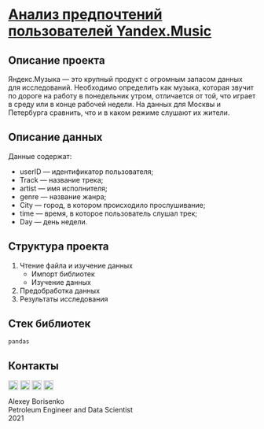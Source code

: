 # [Анализ предпочтений пользователей Yandex.Music](https://github.com/borisenko-ru/practicum_ds_data/blob/main/01_Yandex_Music_project/01_Yandex_Music_project.ipynb)

## Описание проекта

Яндекс.Музыка — это крупный продукт с огромным запасом данных для исследований. Необходимо определить как музыка, которая звучит по дороге на работу в понедельник утром, отличается от той, что играет в среду или в конце рабочей недели. На данных для Москвы и Петербурга сравнить, что и в каком режиме слушают их жители.

## Описание данных

Данные содержат:
- userID — идентификатор пользователя;
- Track — название трека;
- artist — имя исполнителя;
- genre — название жанра;
- City — город, в котором происходило прослушивание;
- time — время, в которое пользователь слушал трек;
- Day — день недели.

## Структура проекта
1. Чтение файла и изучение данных
	- Импорт библиотек
	- Изучение данных
2. Предобработка данных
3. Результаты исследования

## Стек библиотек
`pandas`

## Контакты

[<img align="center" src="https://image.flaticon.com/icons/png/512/1384/1384088.png" width="20" />](https://www.linkedin.com/in/borisenkoru/) 
[<img align="center" src="https://image.flaticon.com/icons/png/512/1051/1051360.png" width="20" />](https://www.facebook.com/borisenko.ru/)
[<img align="center" src="https://image.flaticon.com/icons/png/512/1384/1384031.png" width="20" />](https://www.instagram.com/borisenko_ru/)
[<img align="center" src="https://image.flaticon.com/icons/png/512/2111/2111812.png" width="20" />](https://t.me/borisenko_ru)

Alexey Borisenko \
Petroleum Engineer and Data Scientist \
2021
